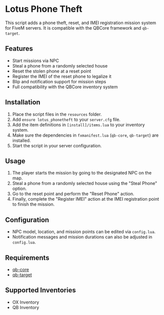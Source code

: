 # Lotus Phone Theft

This script adds a phone theft, reset, and IMEI registration mission system for FiveM servers. It is compatible with the QBCore framework and `qb-target`.

## Features

- Start missions via NPC
- Steal a phone from a randomly selected house
- Reset the stolen phone at a reset point
- Register the IMEI of the reset phone to legalize it
- Blip and notification support for mission steps
- Full compatibility with the QBCore inventory system

## Installation

1. Place the script files in the `resources` folder.
2. Add `ensure lotus_phonetheft` to your `server.cfg` file.
3. Add the item definitions in `[install]/items.lua` to your inventory system.
4. Make sure the dependencies in `fxmanifest.lua` (`qb-core`, `qb-target`) are installed.
5. Start the script in your server configuration.

## Usage

1. The player starts the mission by going to the designated NPC on the map.
2. Steal a phone from a randomly selected house using the "Steal Phone" option.
3. Go to the reset point and perform the "Reset Phone" action.
4. Finally, complete the "Register IMEI" action at the IMEI registration point to finish the mission.

## Configuration

- NPC model, location, and mission points can be edited via `config.lua`.
- Notification messages and mission durations can also be adjusted in `config.lua`.

## Requirements

- [qb-core](https://github.com/qbcore-framework/qb-core)
- [qb-target](https://github.com/BerkieBb/qb-target)

## Supported Inventories

- OX Inventory
- QB Inventory

